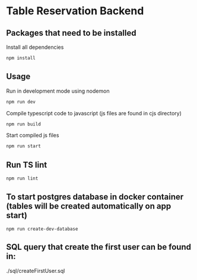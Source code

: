 # Table Reservation Backend

## Packages that need to be installed

Install all dependencies

```bash
npm install
```

## Usage

Run in development mode using nodemon

```bash
npm run dev
```

Compile typescript code to javascript (js files are found in cjs directory)

```bash
npm run build
```

Start compiled js files

```bash
npm run start
```

## Run TS lint

```
npm run lint
```

## To start postgres database in docker container (tables will be created automatically on app start)

```
npm run create-dev-database
```

## SQL query that create the first user can be found in:

./sql/createFirstUser.sql
